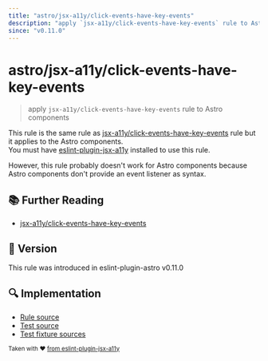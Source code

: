 ```yaml
---
title: "astro/jsx-a11y/click-events-have-key-events"
description: "apply `jsx-a11y/click-events-have-key-events` rule to Astro components"
since: "v0.11.0"
---
```


# astro/jsx-a11y/click-events-have-key-events

> apply `jsx-a11y/click-events-have-key-events` rule to Astro components

This rule is the same rule as [jsx-a11y/click-events-have-key-events] rule but it applies to the Astro components.  
You must have [eslint-plugin-jsx-a11y] installed to use this rule.

[eslint-plugin-jsx-a11y]: https://github.com/jsx-eslint/eslint-plugin-jsx-a11y
[jsx-a11y/click-events-have-key-events]: https://github.com/jsx-eslint/eslint-plugin-jsx-a11y/tree/HEAD/docs/rules/click-events-have-key-events.md

However, this rule probably doesn't work for Astro components because Astro components don't provide an event listener as syntax.

## :books: Further Reading

- [jsx-a11y/click-events-have-key-events]

## :rocket: Version

This rule was introduced in eslint-plugin-astro v0.11.0

## :mag: Implementation

- [Rule source](https://github.com/ota-meshi/eslint-plugin-astro/blob/main/src/rules/jsx-a11y/click-events-have-key-events.ts)
- [Test source](https://github.com/ota-meshi/eslint-plugin-astro/blob/main/tests/src/rules/jsx-a11y/click-events-have-key-events.ts)
- [Test fixture sources](https://github.com/ota-meshi/eslint-plugin-astro/tree/main/tests/fixtures/rules/jsx-a11y/click-events-have-key-events)

<sup>Taken with ❤️ [from eslint-plugin-jsx-a11y](https://github.com/jsx-eslint/eslint-plugin-jsx-a11y/tree/HEAD/docs/rules/click-events-have-key-events.md)</sup>
